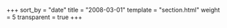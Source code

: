 +++
sort_by = "date"
title = "2008-03-01"
template = "section.html"
weight = 5
transparent = true
+++